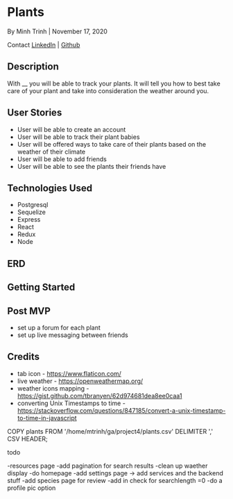 # Plants
By Minh Trinh | November 17, 2020

Contact
[LinkedIn](https://www.linkedin.com/in/m-trinh/) | [Github](https://github.com/mtrinh11)

## Description

With __ you will be able to track your plants. It will tell you how to best take care of your plant and take into consideration the weather around you. 

## User Stories

- User will be able to create an account
- User will be able to track their plant babies
- User will be offered ways to take care of their plants based on the weather of their climate
- User will be able to add friends
- User will be able to see the plants their friends have 


## Technologies Used

* Postgresql
* Sequelize
* Express
* React 
* Redux
* Node

## ERD


## Getting Started

## Post MVP
- set up a forum for each plant
- set up live messaging between friends

## Credits
- tab icon - https://www.flaticon.com/
- live weather - https://openweathermap.org/
- weather icons mapping - https://gist.github.com/tbranyen/62d974681dea8ee0caa1
- converting Unix Timestamps to time -  https://stackoverflow.com/questions/847185/convert-a-unix-timestamp-to-time-in-javascript



COPY plants FROM '/home/mtrinh/ga/project4/plants.csv' DELIMITER ',' CSV HEADER;

todo

-resources page
-add pagination for search results
-clean up waether display
-do homepage
-add settings page -> add services and the backend stuff
-add species page for review
-add  in check for searchlength =0
-do a profile pic option
